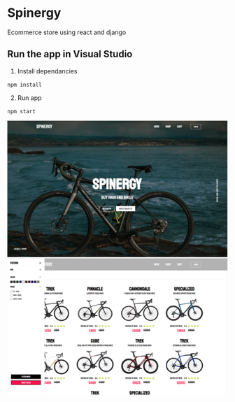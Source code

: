# Spinergy

Ecommerce store using react and django

## Run the app in Visual Studio
1. Install dependancies
```
npm install 
```
2. Run app
```
npm start
```

<img src="public/images/spinergy_readme.PNG">


<img src="public/images/spinergy_image_readme_2.PNG">

